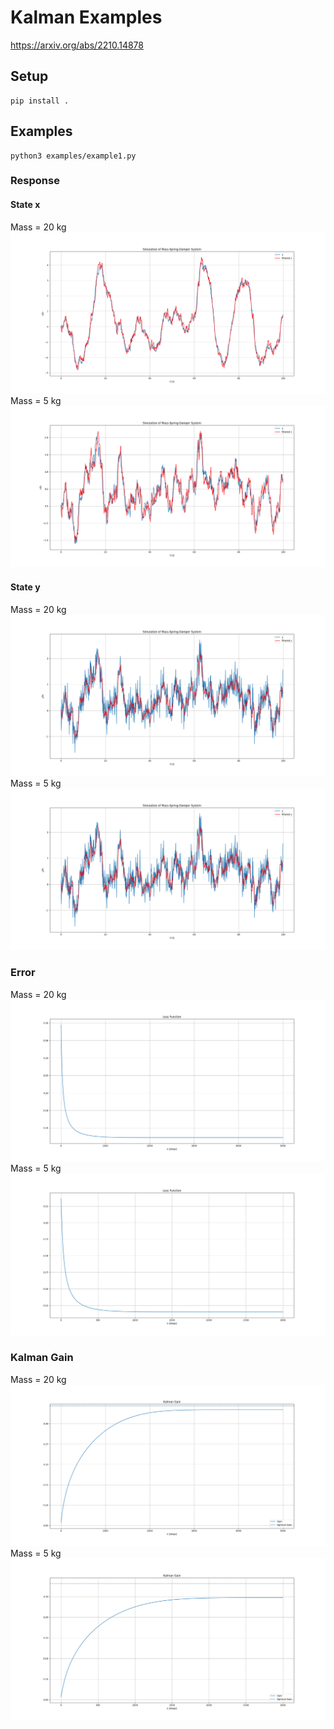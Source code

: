 # Kalman Examples
https://arxiv.org/abs/2210.14878

## Setup
```
pip install .
```

## Examples
```
python3 examples/example1.py
```
### Response
#### State x
Mass = 20 kg
![Response](img/x_1.png)
Mass = 5 kg
![Response](img/x_2.png)

#### State y
Mass = 20 kg
![Response](img/y_2.png)
Mass = 5 kg
![Response](img/y_2.png)

### Error
Mass = 20 kg
![Error](img/gradient_1.png)
Mass = 5 kg
![Error](img/gradient_2.png)

### Kalman Gain
Mass = 20 kg
![Gain](img/gain_1.png)
Mass = 5 kg
![Error](img/gain_2.png)


